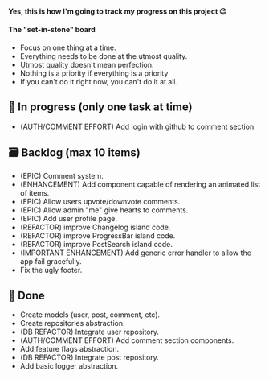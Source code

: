 #### Yes, this is how I'm going to track my progress on this project 😉

#### The "set-in-stone" board
- Focus on one thing at a time. 
- Everything needs to be done at the utmost quality.
- Utmost quality doesn't mean perfection.
- Nothing is a priority if everything is a priority
- If you can't do it right now, you can't do it at all.

## 🚧 In progress (only one task at time)
- (AUTH/COMMENT EFFORT) Add login with github to comment section

## 🗃️ Backlog (max 10 items)
- (EPIC) Comment system.
- (ENHANCEMENT) Add component capable of rendering an animated list of items.
- (EPIC) Allow users upvote/downvote comments.
- (EPIC) Allow admin "me" give hearts to comments.
- (EPIC) Add user profile page.
- (REFACTOR) improve Changelog island code.
- (REFACTOR) improve ProgressBar island code.
- (REFACTOR) improve PostSearch island code.
- (IMPORTANT ENHANCEMENT) Add generic error handler to allow the app fail gracefully.
- Fix the ugly footer.
  
## 📝 Done
- Create models (user, post, comment, etc).
- Create repositories abstraction.
- (DB REFACTOR) Integrate user repository.
- (AUTH/COMMENT EFFORT) Add comment section components.
- Add feature flags abstraction.
- (DB REFACTOR) Integrate post repository.
- Add basic logger abstraction.